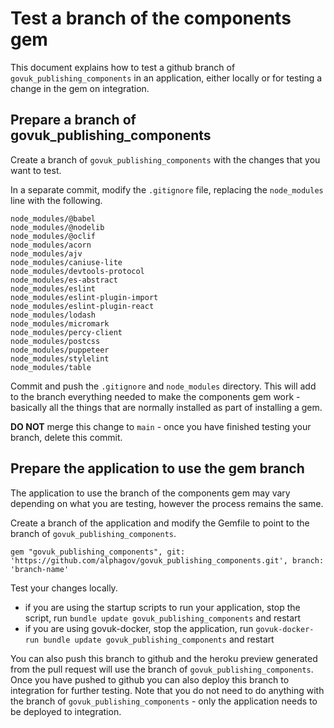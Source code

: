 # Test a branch of the components gem

This document explains how to test a github branch of `govuk_publishing_components` in an application, either locally or for testing a change in the gem on integration.

## Prepare a branch of govuk_publishing_components

Create a branch of `govuk_publishing_components` with the changes that you want to test.

In a separate commit, modify the `.gitignore` file, replacing the `node_modules` line with the following.

```
node_modules/@babel
node_modules/@nodelib
node_modules/@oclif
node_modules/acorn
node_modules/ajv
node_modules/caniuse-lite
node_modules/devtools-protocol
node_modules/es-abstract
node_modules/eslint
node_modules/eslint-plugin-import
node_modules/eslint-plugin-react
node_modules/lodash
node_modules/micromark
node_modules/percy-client
node_modules/postcss
node_modules/puppeteer
node_modules/stylelint
node_modules/table
```

Commit and push the `.gitignore` and `node_modules` directory. This will add to the branch everything needed to make the components gem work - basically all the things that are normally installed as part of installing a gem.

**DO NOT** merge this change to `main` - once you have finished testing your branch, delete this commit.

## Prepare the application to use the gem branch

The application to use the branch of the components gem may vary depending on what you are testing, however the process remains the same.

Create a branch of the application and modify the Gemfile to point to the branch of `govuk_publishing_components`.

```
gem "govuk_publishing_components", git: 'https://github.com/alphagov/govuk_publishing_components.git', branch: 'branch-name'
```

Test your changes locally.

- if you are using the startup scripts to run your application, stop the script, run `bundle update govuk_publishing_components` and restart
- if you are using govuk-docker, stop the application, run `govuk-docker-run bundle update govuk_publishing_components` and restart

You can also push this branch to github and the heroku preview generated from the pull request will use the branch of `govuk_publishing_components`. Once you have pushed to github you can also deploy this branch to integration for further testing. Note that you do not need to do anything with the branch of `govuk_publishing_components` - only the application needs to be deployed to integration.
